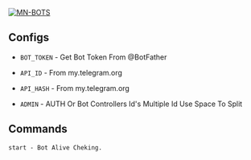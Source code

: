[![MN-BOTS](https://i.ibb.co/qLbX2qd/mnbots.jpg)](https://github.com/MN-BOTS/)

## Configs 

* `BOT_TOKEN`  - Get Bot Token From @BotFather

* `API_ID` - From my.telegram.org 

* `API_HASH` - From my.telegram.org

* `ADMIN` - AUTH Or Bot Controllers Id's Multiple Id Use Space To Split 


## Commands
```
start - Bot Alive Cheking.
```





